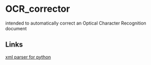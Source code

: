 # OCR_corrector
intended to automatically correct an Optical Character Recognition document

## Links
[xml parser for python](http://apprendre-python.com/page-xml-python-xpath)
